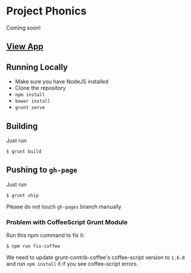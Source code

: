 # Project Phonics

Coming soon!


## [View App](http://apigee.github.io/phonics/)

## Running Locally

* Make sure you have NodeJS installed
* Clone the repository
* `npm install`
* `bower install`
* `grunt serve`



## Building

Just run 

```
$ grunt build

```


## Pushing to `gh-page`

Just run 

```
$ grunt ship
```
Please do not touch `gh-pages` branch manually

### Problem with CoffeeScript Grunt Module

Run this npm command to fix it: 


```
$ npm run fix-coffee

```

We need to update grunt-contrib-coffee's coffee-script version to `1.6.0` and run `npm install` it if you see coffee-script errors.
